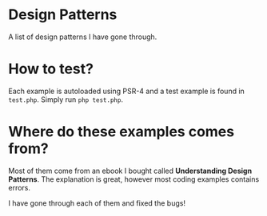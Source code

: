 # Design Patterns
A list of design patterns I have gone through.


# How to test?

Each example is autoloaded using PSR-4 and a test example is found in `test.php`.
Simply run `php test.php`.

# Where do these examples comes from?

Most of them come from an ebook  I bought called **Understanding Design Patterns**. The explanation is great, however most coding
examples contains errors.

I have gone through each of them and fixed the bugs!